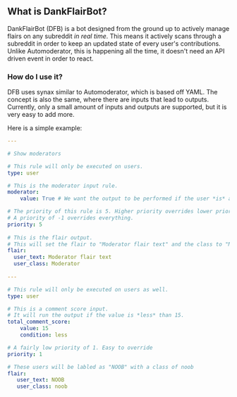 ## What is DankFlairBot?

DankFlairBot (DFB) is a bot designed from the ground up to actively manage flairs on any subreddit _in real time_. This means it actively scans through a subreddit in order to keep an updated state of every user's contributions. Unlike Automoderator, this is happening all the time, it doesn't need an API driven event in order to react. 

### How do I use it?

DFB uses synax similar to Automoderator, which is based off YAML. The concept is also the same, where there are inputs that lead to outputs. Currently, only a small amount of inputs and outputs are supported, but it is very easy to add more. 

Here is a simple example:


```yaml
---

# Show moderators

# This rule will only be executed on users.
type: user 

# This is the moderator input rule.
moderator: 
    value: True # We want the output to be performed if the user *is* a moderator of this sub.

# The priority of this rule is 5. Higher priority overrides lower priority.
# A priority of -1 overrides everything.
priority: 5 
    
# This is the flair output.
# This will set the flair to "Moderator flair text" and the class to "Moderator"
flair:
  user_text: Moderator flair text
  user_class: Moderator
  
---

# This rule will only be executed on users as well.
type: user

# This is a comment score input. 
# It will run the output if the value is *less* than 15.
total_comment_score:
    value: 15
    condition: less

# A fairly low priority of 1. Easy to override 
priority: 1

# These users will be labled as "NOOB" with a class of noob
flair:
   user_text: NOOB
   user_class: noob
```


